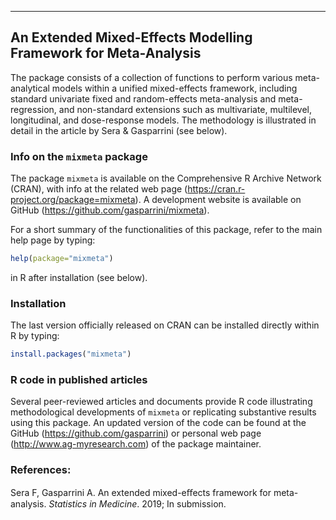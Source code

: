 -----------------------------------

## An Extended Mixed-Effects Modelling Framework for Meta-Analysis

The package consists of a collection of functions to perform various meta-analytical models within a unified mixed-effects framework, including standard univariate fixed and random-effects meta-analysis and meta-regression, and non-standard extensions such as multivariate, multilevel, longitudinal, and dose-response models. The methodology is illustrated in detail in the article by Sera \& Gasparrini (see below).

### Info on the `mixmeta` package

The package `mixmeta` is available on the Comprehensive R Archive Network (CRAN), with info at the related web page (https://cran.r-project.org/package=mixmeta). A development website is available on GitHub (https://github.com/gasparrini/mixmeta).

For a short summary of the functionalities of this package, refer to the main help page by typing:

```r
help(package="mixmeta")
```

in R after installation (see below).

### Installation

The last version officially released on CRAN can be installed directly within R by typing:

```r
install.packages("mixmeta")
```

### R code in published articles

Several peer-reviewed articles and documents provide R code illustrating methodological developments of `mixmeta` or replicating substantive results using this package. An updated version of the code can be found at the GitHub (https://github.com/gasparrini) or personal web page (http://www.ag-myresearch.com) of the package maintainer.

### References:

Sera F, Gasparrini A. An extended mixed-eﬀects framework for meta-analysis. *Statistics in Medicine*. 2019; In submission.
